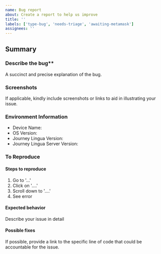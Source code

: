 ```yaml
---
name: Bug report
about: Create a report to help us improve
title: ''
labels: ['type-bug', 'needs-triage', 'awaiting-metamask']
assignees: ''
---
```


## Summary

### Describe the bug\*\*

A succinct and precise explanation of the bug.

### Screenshots

If applicable, kindly include screenshots or links to aid in illustrating your issue.

### Environment Information

-   Device Name:
-   OS Version:
-   Journey Lingua Version:
-   Journey Lingua Server Version:

### To Reproduce

#### Steps to reproduce

1. Go to '...'
2. Click on '....'
3. Scroll down to '....'
4. See error

#### Expected behavior

Describe your issue in detail

#### Possible fixes

If possible, provide a link to the specific line of code that could be accountable for the issue.
